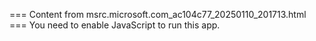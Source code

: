 === Content from msrc.microsoft.com_ac104c77_20250110_201713.html ===
You need to enable JavaScript to run this app.
